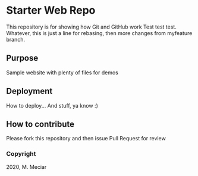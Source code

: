 # Starter Web Repo

This repository is for showing how Git and GitHub work
Test test test. Whatever, this is just a line for rebasing, then more changes from myfeature branch.

## Purpose

Sample website with plenty of files for demos

## Deployment

How to deploy... And stuff, ya know :)

## How to contribute

Please fork this repository and then issue Pull Request for review

### Copyright

2020, M. Meciar
